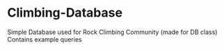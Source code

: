 # Climbing-Database
Simple Database used for Rock Climbing Community (made for DB class)
Contains example queries
